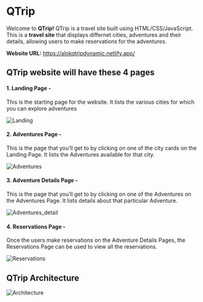 
# QTrip

Welcome to **QTrip!** QTrip is a travel site built using HTML/CSS/JavaScript. This is a **travel site** that displays differnet cities, adventures and their details, allowing users to make reservations for the adventures.

**Website URL:** https://alokqtripdynamic.netlify.app/

## QTrip website will have these 4 pages
#### 1. Landing Page - 
This is the starting page for the website. It lists the various cities for which you can explore adventures

![Landing](https://drive.google.com/uc?export=view&id=1rgGtW-mM5i0NGlWbe-nZk75LPTuhj6A5)

#### 2. Adventures Page - 
This is the page that you’ll get to by clicking on one of the city cards on the Landing Page. It lists the Adventures available for that city.

![Adventures](https://drive.google.com/uc?export=view&id=1abWb-xFo5rT0ok0VdZc3k8Ddy36UFK0u)

#### 3. Adventure Details Page - 
This is the page that you’ll get to by clicking on one of the Adventures on the Adventures Page. It lists details about that particular Adventure.

![Adventures_detail](https://drive.google.com/uc?export=view&id=1a926wCbM3kl1tlhHuqpYcayN67EtrSVK)

#### 4. Reservations Page - 
Once the users make reservations on the Adventure Details Pages, the Reservations Page can be used to view all the reservations.

![Reservations](https://drive.google.com/uc?export=view&id=14H4Pt2PQhA-iPf5t1w1fClZoclfbmKoK)

## QTrip Architecture
![Architecture](https://drive.google.com/uc?export=view&id=13hQLlznF5DPXbv_ungp0zgi_YCHFJDLn)